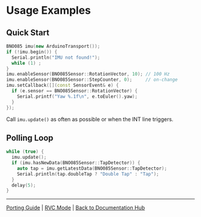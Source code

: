 # Usage Examples

## Quick Start
```cpp
BNO085 imu(new ArduinoTransport());
if (!imu.begin()) {
  Serial.println("IMU not found!");
  while (1) ;
}
imu.enableSensor(BNO085Sensor::RotationVector, 10); // 100 Hz
imu.enableSensor(BNO085Sensor::StepCounter, 0);     // on-change
imu.setCallback([](const SensorEvent& e) {
  if (e.sensor == BNO085Sensor::RotationVector) {
    Serial.printf("Yaw %.1f\n", e.toEuler().yaw);
  }
});
```
Call `imu.update()` as often as possible or when the INT line triggers.

## Polling Loop
```cpp
while (true) {
  imu.update();
  if (imu.hasNewData(BNO085Sensor::TapDetector)) {
    auto tap = imu.getLatestData(BNO085Sensor::TapDetector);
    Serial.println(tap.doubleTap ? "Double Tap" : "Tap");
  }
  delay(5);
}
```

---

[Porting Guide](PortingGuide.md) | [RVC Mode](RvcMode.md) | [Back to Documentation Hub](README.md)
